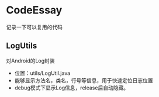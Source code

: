 # CodeEssay
记录一下可以复用的代码

## LogUtils
对Android的Log封装<br>
- 位置：utils/LogUtil\.java
- 能够显示方法名，类名，行号等信息，用于快速定位日志位置
- debug模式下显示Log信息，release后自动隐藏。